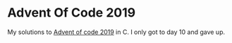 # Advent Of Code 2019

My solutions to [Advent of code 2019](https://adventofcode.com/2019/) in C. I only got to day 10 and gave up.
